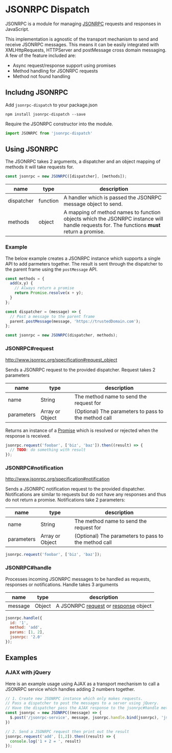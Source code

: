 # JSONRPC Dispatch

JSONRPC is a module for managing [JSONRPC](http://json-rpc.org) requests and
responses in JavaScript.

This implementation is agnostic of the transport mechanism to send and receive JSONRPC
messages.  This means it can be easily integrated with XMLHttpRequests, HTTPServer and postMessage cross domain messaging. A few of the feature included are:

* Async request/response support using promises
* Method handling for JSONRPC requests
* Method not found handling

## Includng JSONRPC

Add `jsonrpc-dispatch` to your package.json

```
npm install jsonrpc-dispatch --save
```

Require the JSONRPC constructor into the module.

```js
import JSONRPC from 'jsonrpc-dispatch'
```
## Using JSONRPC

The JSONRPC takes 2 arguments, a dispatcher and an object mapping of
methods it will take requests for.


```js
const jsonrpc = new JSONRPC([dispatcher], [methods]);
```

| name       | type     | description                                                                                                                                 |
|------------|----------|---------------------------------------------------------------------------------------------------------------------------------------------|
| dispatcher | function | A handler which is passed the JSONRPC message object to send.                                                                               |
| methods    | object   | A mapping of method names to function objects which the JSONRPC instance will handle requests for. The functions **must** return a promise. |

### Example
The below example creates a JSONRPC instance which supports a single API to add parmeters together. The result is sent through the dispatcher to the parent frame using the `postMessage` API.

```js
const methods = {
  add(x,y) {
    // Always return a promise
    return Promise.resolve(x + y);
  }
};

const dispatcher = (message) => {
  // Post a message to the parent frame
  parent.postMessage(message, 'https://trustedDomain.com');
};

const jsonrpc = new JSONRPC(dispatcher, methods);
```

### JSONRPC#request
http://www.jsonrpc.org/specification#request_object

Sends a JSONRPC request to the provided dispatcher. Request takes 2 parameters

| name       | type            | description                                          |
|------------|-----------------|------------------------------------------------------|
| name       | String          | The method name to send the request for              |
| parameters | Array or Object | (Optional) The parameters to pass to the method call |

Returns an instance of a [Promise](https://developer.mozilla.org/en-US/docs/Web/JavaScript/Reference/Global_Objects/Promise) which is resolved or rejected when the response is received.

```js
jsonrpc.request('foobar', ['biz', 'baz']).then((result) => {
  // TODO: do something with result
});
```


### JSONRPC#notification
http://www.jsonrpc.org/specification#notification

Sends a JSONRPC notification request to the provided dispatcher.
Notifications are similar to requests but do not have any responses and thus do not return a promise. Notifications take 2 parameters:


| name       | type            | description                                          |
|------------|-----------------|------------------------------------------------------|
| name       | String          | The method name to send the request for              |
| parameters | Array or Object | (Optional) The parameters to pass to the method call |

```js
jsonrpc.request('foobar', ['biz', 'baz']);
```



### JSONRPC#handle

Processes incoming JSONRPC messages to be handled as requests, responses or notifications. Handle takes 3 arguments

| name    | type   | description                                                                                                                                         |
|---------|--------|-----------------------------------------------------------------------------------------------------------------------------------------------------|
| message | Object | A JSONRPC [request](http://www.jsonrpc.org/specification#request_object) or [response](http://www.jsonrpc.org/specification#response_object) object |

```js
jsonrpc.handle({
  id: '1',
  method: 'add',
  params: [1, 2],
  jsonrpc: '2.0'
});

```

## Examples

### AJAX with jQuery

Here is an example usage using AJAX as a transport mechanism to call a JSONRPC service which handles adding 2 numbers together.

```js
// 1. Create new JSONRPC instance which only makes requests.
// Pass a dispatcher to post the messages to a server using jQuery.
// Have the dispatcher pass the AJAX response to the jsonrpc#handle method.
const jsonrpc = new JSONRPC((message) => {
  $.post('/jsonrpc-service', message, jsonrpc.handle.bind(jsonrpc), 'json')
})

// 2. Send a JSONRPC request then print out the result
jsonrpc.request('add', [1,2]).then((result) => {
  console.log('1 + 2 = ', result)
});
```
